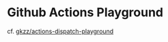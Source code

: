 # Github Actions Playground

cf. [gkzz/actions-dispatch-playground](https://github.com/gkzz/actions-dispatch-playground)